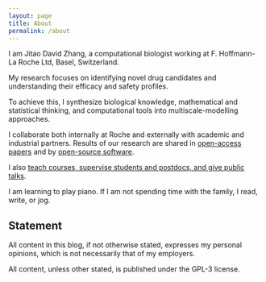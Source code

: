 ```yaml
---
layout: page
title: About
permalink: /about
---
```


I am Jitao David Zhang, a computational biologist working at F. Hoffmann-La Roche Ltd, Basel, Switzerland.

My research focuses on identifying novel drug candidates and understanding their efficacy and safety profiles. 

To achieve this, I synthesize biological knowledge, mathematical and statistical thinking, and computational tools into multiscale-modelling approaches. 

I collaborate both internally at Roche and externally with academic and industrial partners. Results of our research are shared in [open-access papers]({{site.url}}/publications) and by [open-source software]({{site.url}}/software). 

I also [teach courses, supervise students and postdocs, and give public talks]({{site.url}}/education). 

I am learning to play piano. If I am not spending time with the family, I read, write, or jog.

## Statement

All content in this blog, if not otherwise stated, expresses my personal opinions, which is not necessarily that of my employers.

All content, unless other stated, is published under the GPL-3 license.
